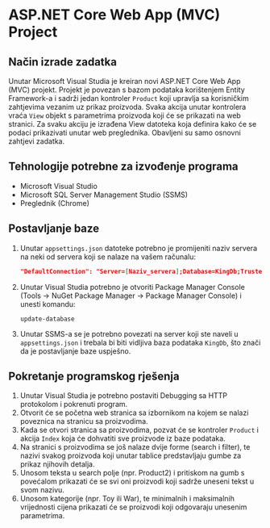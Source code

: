 # ASP.NET Core Web App (MVC) Project

## Način izrade zadatka

Unutar Microsoft Visual Studia je kreiran novi ASP.NET Core Web App (MVC) projekt. Projekt je povezan s bazom podataka korištenjem Entity Framework-a i sadrži jedan kontroler `Product` koji upravlja sa korisničkim zahtjevima vezanim uz prikaz proizvoda. Svaka akcija unutar kontrolera vraća `View` objekt s parametrima proizvoda koji će se prikazati na web stranici. Za svaku akciju je izrađena View datoteka koja definira kako će se podaci prikazivati unutar web preglednika. Obavljeni su samo osnovni zahtjevi zadatka.

## Tehnologije potrebne za izvođenje programa

- Microsoft Visual Studio
- Microsoft SQL Server Management Studio (SSMS)
- Preglednik (Chrome)

## Postavljanje baze

1. Unutar `appsettings.json` datoteke potrebno je promijeniti naziv servera na neki od servera koji se nalaze na vašem računalu:
    ```json
    "DefaultConnection": "Server=[Naziv_servera];Database=KingDb;Trusted_Connection=True;TrustServerCertificate=True""
    ```
2. Unutar Visual Studia potrebno je otvoriti Package Manager Console (Tools -> NuGet Package Manager -> Package Manager Console) i unesti komandu:
    ```shell
    update-database
    ```
3. Unutar SSMS-a se je potrebno povezati na server koji ste naveli u `appsettings.json` i trebala bi biti vidljiva baza podataka `KingDb`, što znači da je postavljanje baze uspješno.

## Pokretanje programskog rješenja

1. Unutar Visual Studia je potrebno postaviti Debugging sa HTTP protokolom i pokrenuti program.
2. Otvorit će se početna web stranica sa izbornikom na kojem se nalazi poveznica na stranicu sa proizvodima.
3. Kada se otvori stranica sa proizvodima, pozvat će se kontroler `Product` i akcija `Index` koja će dohvatiti sve proizvode iz baze podataka.
4. Na stranici s proizvodima se još nalaze dvije forme (search i filter), te nazivi svakog proizvoda koji unutar tablice predstavljaju gumbe za prikaz njihovih detalja.
5. Unosom teksta u search polje (npr. Product2) i pritiskom na gumb s povećalom prikazati će se svi oni proizvodi koji sadrže uneseni tekst u svom nazivu.
6. Unosom kategorije (npr. Toy ili War), te minimalnih i maksimalnih vrijednosti cijena prikazati će se proizvodi koji odgovaraju unesenim parametrima. 
